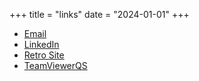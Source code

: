 +++
title = "links"
date = "2024-01-01"
+++

- [Email](mailto:ben@spears.network)
- [LinkedIn](https://www.linkedin.com/in/benjamin-spears-967927152)
- [Retro Site](https://bspears.neocities.org)
- [TeamViewerQS](https://download.teamviewer.com/download/TeamViewerQS.exe)

